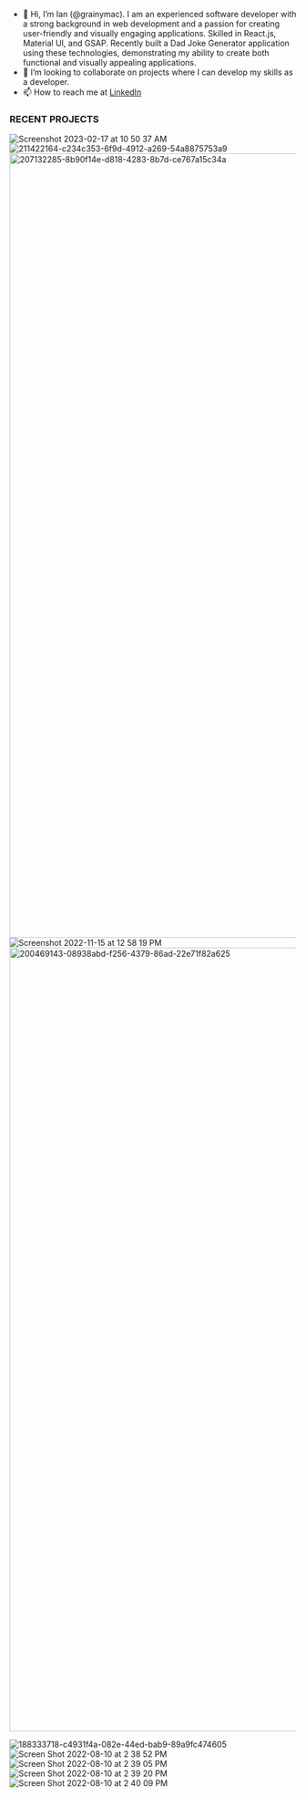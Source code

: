 - 👋 Hi, I’m Ian (@grainymac).  I am an experienced software developer with a strong background in web development and a passion for creating user-friendly and visually engaging applications. Skilled in React.js, Material UI, and GSAP. Recently built a Dad Joke Generator application using these technologies, demonstrating my ability to create both functional and visually appealing applications.
- 💞️ I’m looking to collaborate on projects where I can develop my skills as a developer.
- 📫 How to reach me at [LinkedIn](https://www.linkedin.com/in/ianmac87/)

### RECENT PROJECTS
![Screenshot 2023-02-17 at 10 50 37 AM](https://user-images.githubusercontent.com/106535343/219717172-51af7f40-c593-4698-8b7d-5fe245971440.png)
![211422164-c234c353-6f9d-4912-a269-54a8875753a9](https://user-images.githubusercontent.com/106535343/211906158-1805febf-e645-4075-9ffe-ddc097aa08fa.jpeg)
<img width="1376" alt="207132285-8b90f14e-d818-4283-8b7d-ce767a15c34a" src="https://user-images.githubusercontent.com/106535343/211906037-056630c1-3038-4c76-b323-c65eb01e9a8b.png">
![Screenshot 2022-11-15 at 12 58 19 PM](https://user-images.githubusercontent.com/106535343/202006577-be106cde-d204-4b01-abfb-fe5ab9dc5ac2.png)
<img width="1375" alt="200469143-08938abd-f256-4379-86ad-22e71f82a625" src="https://user-images.githubusercontent.com/106535343/211906877-87403a94-fc97-4d3c-b9b6-472cba58093d.png">

![188333718-c4931f4a-082e-44ed-bab9-89a9fc474605](https://user-images.githubusercontent.com/106535343/211906759-0c6c2e33-f986-4548-869f-f3eb61fa0f6f.gif)
![Screen Shot 2022-08-10 at 2 38 52 PM](https://user-images.githubusercontent.com/106535343/184005585-50396107-7a53-41fb-89f2-1bace79e1093.png)
![Screen Shot 2022-08-10 at 2 39 05 PM](https://user-images.githubusercontent.com/106535343/184005591-a60bbecb-c325-4b24-9ea9-318f929a9581.png)
![Screen Shot 2022-08-10 at 2 39 20 PM](https://user-images.githubusercontent.com/106535343/184005594-aa37a386-0292-4ced-89f8-01b284da3052.png)
![Screen Shot 2022-08-10 at 2 40 09 PM](https://user-images.githubusercontent.com/106535343/184005604-2eb1c51f-a3dc-4b44-81d6-ae6745504b14.png)


<!---
grainymac/grainymac is a ✨ special ✨ repository because its `README.md` (this file) appears on your GitHub profile.
You can click the Preview link to take a look at your changes.
--->




